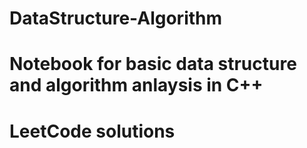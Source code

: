 # DataStructure-Algorithm
# Notebook for basic data structure and algorithm anlaysis in C++ 
# LeetCode solutions

